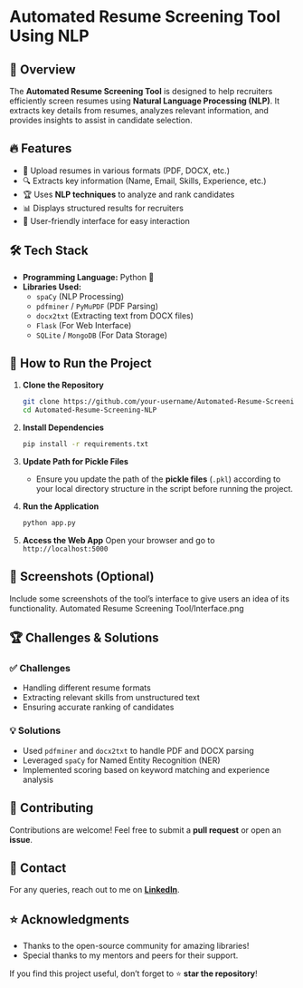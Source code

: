 # Automated Resume Screening Tool Using NLP

## 📌 Overview
The **Automated Resume Screening Tool** is designed to help recruiters efficiently screen resumes using **Natural Language Processing (NLP)**. It extracts key details from resumes, analyzes relevant information, and provides insights to assist in candidate selection.

## 🔥 Features
- 📄 Upload resumes in various formats (PDF, DOCX, etc.)
- 🔍 Extracts key information (Name, Email, Skills, Experience, etc.)
- 🏆 Uses **NLP techniques** to analyze and rank candidates
- 📊 Displays structured results for recruiters
- 🚀 User-friendly interface for easy interaction

## 🛠️ Tech Stack
- **Programming Language:** Python 🐍
- **Libraries Used:**
  - `spaCy` (NLP Processing)
  - `pdfminer` / `PyMuPDF` (PDF Parsing)
  - `docx2txt` (Extracting text from DOCX files)
  - `Flask` (For Web Interface)
  - `SQLite` / `MongoDB` (For Data Storage)

## 🚀 How to Run the Project
1. **Clone the Repository**
   ```bash
   git clone https://github.com/your-username/Automated-Resume-Screening-NLP.git
   cd Automated-Resume-Screening-NLP
   ```
2. **Install Dependencies**
   ```bash
   pip install -r requirements.txt
   ```
3. **Update Path for Pickle Files**
   - Ensure you update the path of the **pickle files** (`.pkl`) according to your local directory structure in the script before running the project.

4. **Run the Application**
   ```bash
   python app.py
   ```
5. **Access the Web App**
   Open your browser and go to `http://localhost:5000`

## 📸 Screenshots (Optional)
Include some screenshots of the tool’s interface to give users an idea of its functionality.
Automated Resume Screening Tool/Interface.png


## 🏆 Challenges & Solutions
### ✅ Challenges
- Handling different resume formats
- Extracting relevant skills from unstructured text
- Ensuring accurate ranking of candidates

### 💡 Solutions
- Used `pdfminer` and `docx2txt` to handle PDF and DOCX parsing
- Leveraged `spaCy` for Named Entity Recognition (NER)
- Implemented scoring based on keyword matching and experience analysis

## 🤝 Contributing
Contributions are welcome! Feel free to submit a **pull request** or open an **issue**.

## 📩 Contact
For any queries, reach out to me on **[LinkedIn](https://www.linkedin.com/in/racherla-krishnaprasad-1337b1245)**.

## ⭐ Acknowledgments
- Thanks to the open-source community for amazing libraries!
- Special thanks to my mentors and peers for their support.

If you find this project useful, don’t forget to ⭐ **star the repository**!
